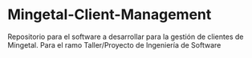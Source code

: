 # Mingetal-Client-Management
Repositorio para el software a desarrollar para la gestión de clientes de Mingetal. Para el ramo Taller/Proyecto de Ingeniería de Software
